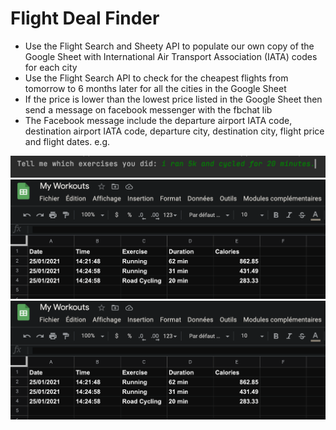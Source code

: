 # Flight Deal Finder

- Use the Flight Search and Sheety API to populate our own copy of the Google Sheet 
  with International Air Transport Association (IATA) codes for each city
- Use the Flight Search API to check for the cheapest flights from tomorrow to 6 months later for all the cities in the Google Sheet
- If the price is lower than the lowest price listed in the Google Sheet then send a message on facebook messenger with the fbchat lib
- The Facebook message include the departure airport IATA code, destination airport IATA code, departure city, destination city, flight price and flight dates. e.g.

![alt text](https://github.com/macosta-42/100_days_of_code/blob/main/3_Intermediate%2B/day38_Workout_Tracking_App/Screenshot%202021-01-25%20at%2014.24.54.png?raw=true)
![alt text](https://github.com/macosta-42/100_days_of_code/blob/main/3_Intermediate%2B/day38_Workout_Tracking_App/Screenshot%202021-01-25%20at%2014.25.22.png?raw=true)
![alt text](https://github.com/macosta-42/100_days_of_code/blob/main/3_Intermediate%2B/day38_Workout_Tracking_App/Screenshot%202021-01-25%20at%2014.25.22.png?raw=true)
